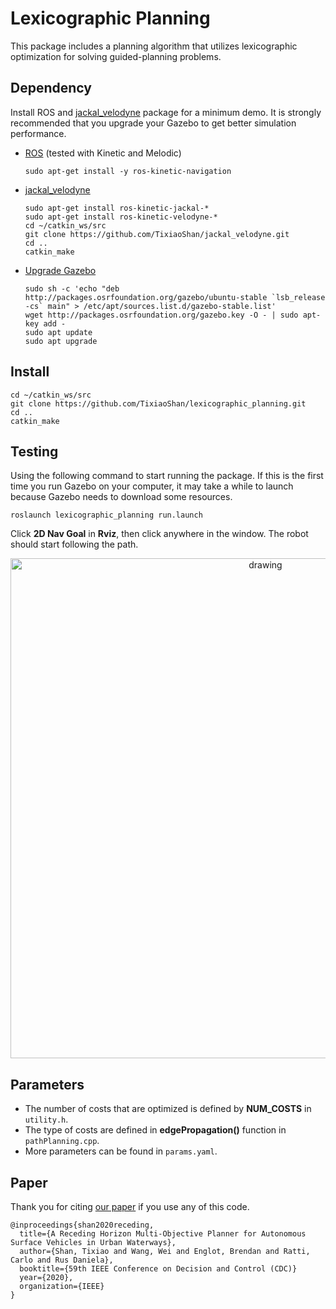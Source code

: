 # Lexicographic Planning

This package includes a planning algorithm that utilizes lexicographic optimization for solving guided-planning problems.

## Dependency

Install ROS and [jackal_velodyne](https://github.com/TixiaoShan/jackal_velodyne) package for a minimum demo. It is strongly recommended that you upgrade your Gazebo to get better simulation performance.

- [ROS](http://wiki.ros.org/ROS/Installation) (tested with Kinetic and Melodic)
  ```
  sudo apt-get install -y ros-kinetic-navigation
  ```
- [jackal_velodyne](https://github.com/TixiaoShan/jackal_velodyne)
  ```
  sudo apt-get install ros-kinetic-jackal-*
  sudo apt-get install ros-kinetic-velodyne-*
  cd ~/catkin_ws/src
  git clone https://github.com/TixiaoShan/jackal_velodyne.git
  cd ..
  catkin_make
  ```
- [Upgrade Gazebo](https://github.com/TixiaoShan/jackal_velodyne#upgrade-gazebo)
  ```
  sudo sh -c 'echo "deb http://packages.osrfoundation.org/gazebo/ubuntu-stable `lsb_release -cs` main" > /etc/apt/sources.list.d/gazebo-stable.list'
  wget http://packages.osrfoundation.org/gazebo.key -O - | sudo apt-key add -
  sudo apt update
  sudo apt upgrade
  ```

## Install

  ```
  cd ~/catkin_ws/src
  git clone https://github.com/TixiaoShan/lexicographic_planning.git
  cd ..
  catkin_make
  ```

## Testing

Using the following command to start running the package. If this is the first time you run Gazebo on your computer, it may take a while to launch because Gazebo needs to download some resources.
  ```
  roslaunch lexicographic_planning run.launch
  ```
Click **2D Nav Goal** in **Rviz**, then click anywhere in the window. The robot should start following the path.

<p align='center'>
    <img src="./config/demo.gif" alt="drawing" width="800"/>
</p>

## Parameters

 - The number of costs that are optimized is defined by **NUM_COSTS** in ```utility.h```.
 - The type of costs are defined in **edgePropagation()** function in ```pathPlanning.cpp```.
 - More parameters can be found in ```params.yaml```.

## Paper 

Thank you for citing [our paper](https://arxiv.org/abs/2007.08362) if you use any of this code. 
```
@inproceedings{shan2020receding,
  title={A Receding Horizon Multi-Objective Planner for Autonomous Surface Vehicles in Urban Waterways},
  author={Shan, Tixiao and Wang, Wei and Englot, Brendan and Ratti, Carlo and Rus Daniela},
  booktitle={59th IEEE Conference on Decision and Control (CDC)}
  year={2020},
  organization={IEEE}
}
```